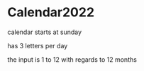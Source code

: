 # Calendar2022

calendar starts at sunday

has 3 letters per day

the input is 1 to 12 with regards to 12 months

